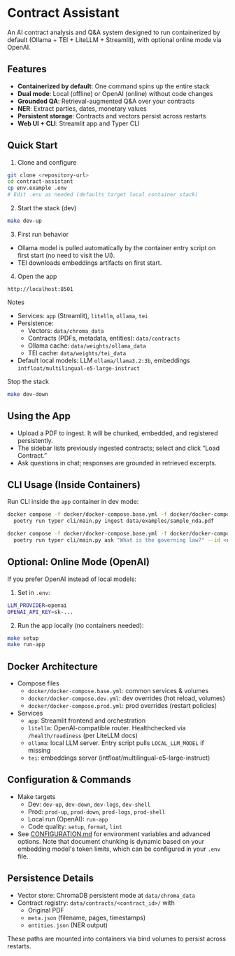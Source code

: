 # Contract Assistant

An AI contract analysis and Q&A system designed to run containerized by default (Ollama + TEI + LiteLLM + Streamlit), with optional online mode via OpenAI.

## Features

- **Containerized by default**: One command spins up the entire stack
- **Dual mode**: Local (offline) or OpenAI (online) without code changes
- **Grounded QA**: Retrieval-augmented Q&A over your contracts
- **NER**: Extract parties, dates, monetary values
- **Persistent storage**: Contracts and vectors persist across restarts
- **Web UI + CLI**: Streamlit app and Typer CLI
## Quick Start

1) Clone and configure
```bash
git clone <repository-url>
cd contract-assistant
cp env.example .env
# Edit .env as needed (defaults target local container stack)
```

2) Start the stack (dev)
```bash
make dev-up
```

3) First run behavior
- Ollama model is pulled automatically by the container entry script on first start (no need to visit the UI).
- TEI downloads embeddings artifacts on first start.

4) Open the app
```
http://localhost:8501
```

Notes
- Services: `app` (Streamlit), `litellm`, `ollama`, `tei`
- Persistence:
  - Vectors: `data/chroma_data`
  - Contracts (PDFs, metadata, entities): `data/contracts`
  - Ollama cache: `data/weights/ollama_data`
  - TEI cache: `data/weights/tei_data`
- Default local models: LLM `ollama/llama3.2:3b`, embeddings `intfloat/multilingual-e5-large-instruct`

Stop the stack
```bash
make dev-down
```

## Using the App

- Upload a PDF to ingest. It will be chunked, embedded, and registered persistently.
- The sidebar lists previously ingested contracts; select and click “Load Contract.”
- Ask questions in chat; responses are grounded in retrieved excerpts.

## CLI Usage (Inside Containers)

Run CLI inside the `app` container in dev mode:
```bash
docker compose -f docker/docker-compose.base.yml -f docker/docker-compose.dev.yml exec app \
  poetry run typer cli/main.py ingest data/examples/sample_nda.pdf

docker compose -f docker/docker-compose.base.yml -f docker/docker-compose.dev.yml exec app \
  poetry run typer cli/main.py ask "What is the governing law?" --id <contract_id>
```

## Optional: Online Mode (OpenAI)

If you prefer OpenAI instead of local models:
1) Set in `.env`:
```bash
LLM_PROVIDER=openai
OPENAI_API_KEY=sk-...
```
2) Run the app locally (no containers needed):
```bash
make setup
make run-app
```

## Docker Architecture

- Compose files
  - `docker/docker-compose.base.yml`: common services & volumes
  - `docker/docker-compose.dev.yml`: dev overrides (hot reload, volumes)
  - `docker/docker-compose.prod.yml`: prod overrides (restart policies)
- Services
  - `app`: Streamlit frontend and orchestration
  - `litellm`: OpenAI-compatible router. Healthchecked via `/health/readiness` (per LiteLLM docs)
  - `ollama`: local LLM server. Entry script pulls `LOCAL_LLM_MODEL` if missing
  - `tei`: embeddings server (intfloat/multilingual-e5-large-instruct)

## Configuration & Commands

- Make targets
  - Dev: `dev-up`, `dev-down`, `dev-logs`, `dev-shell`
  - Prod: `prod-up`, `prod-down`, `prod-logs`, `prod-shell`
  - Local run (OpenAI): `run-app`
  - Code quality: `setup`, `format`, `lint`
- See [CONFIGURATION.md](CONFIGURATION.md) for environment variables and advanced options. Note that document chunking is dynamic based on your embedding model's token limits, which can be configured in your `.env` file.

## Persistence Details

- Vector store: ChromaDB persistent mode at `data/chroma_data`
- Contract registry: `data/contracts/<contract_id>/` with
  - Original PDF
  - `meta.json` (filename, pages, timestamps)
  - `entities.json` (NER output)

These paths are mounted into containers via bind volumes to persist across restarts.